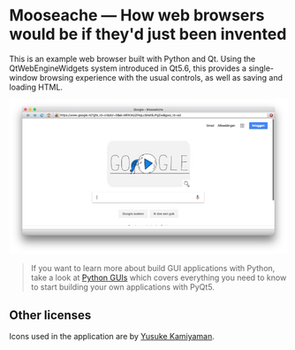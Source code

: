 # Mooseache — How web browsers would be if they'd just been invented

This is an example web browser built with Python and Qt. Using the
QtWebEngineWidgets system introduced in Qt5.6, this provides a single-window
browsing experience with the usual controls, as well as saving and loading HTML.

![Browser](screenshot-browser.jpg)

> If you want to learn more about build GUI applications with Python,
take a look at [Python GUIs](https://www.pythonguis.com/)
which covers everything you need to know to start building your own applications with PyQt5.

## Other licenses

Icons used in the application are by [Yusuke Kamiyaman](http://p.yusukekamiyamane.com/).
